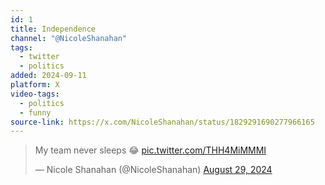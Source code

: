 ```yaml
---
id: 1
title: Independence
channel: "@NicoleShanahan"
tags:
  - twitter
  - politics
added: 2024-09-11
platform: X
video-tags:
  - politics
  - funny
source-link: https://x.com/NicoleShanahan/status/1829291690277966165
---
```

<blockquote class="twitter-tweet" data-media-max-width="560"><p lang="en" dir="ltr">My team never sleeps 😂 <a href="https://t.co/THH4MiMMMI">pic.twitter.com/THH4MiMMMI</a></p>&mdash; Nicole Shanahan (@NicoleShanahan) <a href="https://twitter.com/NicoleShanahan/status/1829291690277966165?ref_src=twsrc%5Etfw">August 29, 2024</a></blockquote> <script async src="https://platform.twitter.com/widgets.js" charset="utf-8"></script>
